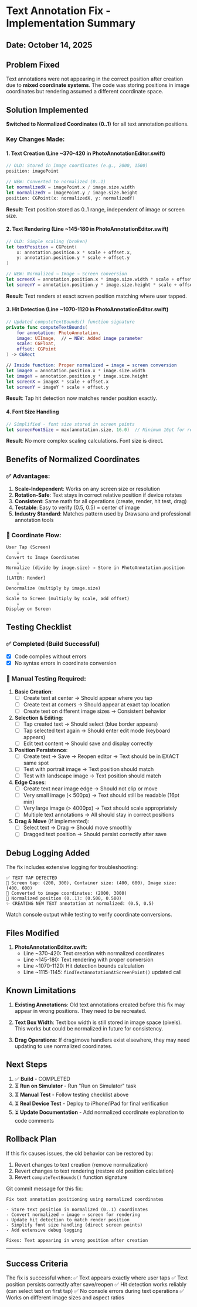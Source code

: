 # Text Annotation Fix - Implementation Summary

## Date: October 14, 2025

## Problem Fixed
Text annotations were not appearing in the correct position after creation due to **mixed coordinate systems**. The code was storing positions in image coordinates but rendering assumed a different coordinate space.

## Solution Implemented
**Switched to Normalized Coordinates (0..1)** for all text annotation positions.

### Key Changes Made:

#### 1. **Text Creation** (Line ~370-420 in PhotoAnnotationEditor.swift)
```swift
// OLD: Stored in image coordinates (e.g., 2000, 1500)
position: imagePoint

// NEW: Converted to normalized (0..1)
let normalizedX = imagePoint.x / image.size.width
let normalizedY = imagePoint.y / image.size.height
position: CGPoint(x: normalizedX, y: normalizedY)
```

**Result**: Text position stored as 0..1 range, independent of image or screen size.

#### 2. **Text Rendering** (Line ~145-180 in PhotoAnnotationEditor.swift)
```swift
// OLD: Simple scaling (broken)
let textPosition = CGPoint(
    x: annotation.position.x * scale + offset.x,
    y: annotation.position.y * scale + offset.y
)

// NEW: Normalized → Image → Screen conversion
let screenX = annotation.position.x * image.size.width * scale + offset.x
let screenY = annotation.position.y * image.size.height * scale + offset.y
```

**Result**: Text renders at exact screen position matching where user tapped.

#### 3. **Hit Detection** (Line ~1070-1120 in PhotoAnnotationEditor.swift)
```swift
// Updated computeTextBounds() function signature
private func computeTextBounds(
    for annotation: PhotoAnnotation,
    image: UIImage,  // ← NEW: Added image parameter
    scale: CGFloat,
    offset: CGPoint
) -> CGRect

// Inside function: Proper normalized → image → screen conversion
let imageX = annotation.position.x * image.size.width
let imageY = annotation.position.y * image.size.height
let screenX = imageX * scale + offset.x
let screenY = imageY * scale + offset.y
```

**Result**: Tap hit detection now matches render position exactly.

#### 4. **Font Size Handling**
```swift
// Simplified - font size stored in screen points
let screenFontSize = max(annotation.size, 16.0)  // Minimum 16pt for readability
```

**Result**: No more complex scaling calculations. Font size is direct.

## Benefits of Normalized Coordinates

### ✅ Advantages:
1. **Scale-Independent**: Works on any screen size or resolution
2. **Rotation-Safe**: Text stays in correct relative position if device rotates
3. **Consistent**: Same math for all operations (create, render, hit test, drag)
4. **Testable**: Easy to verify (0.5, 0.5) = center of image
5. **Industry Standard**: Matches pattern used by Drawsana and professional annotation tools

### 📐 Coordinate Flow:
```
User Tap (Screen)
    ↓
Convert to Image Coordinates
    ↓
Normalize (divide by image.size) → Store in PhotoAnnotation.position
    ↓
[LATER: Render]
    ↓
Denormalize (multiply by image.size)
    ↓
Scale to Screen (multiply by scale, add offset)
    ↓
Display on Screen
```

## Testing Checklist

### ✅ Completed (Build Successful)
- [x] Code compiles without errors
- [x] No syntax errors in coordinate conversion

### 🧪 Manual Testing Required:

1. **Basic Creation**:
   - [ ] Create text at center → Should appear where you tap
   - [ ] Create text at corners → Should appear at exact tap location
   - [ ] Create text on different image sizes → Consistent behavior

2. **Selection & Editing**:
   - [ ] Tap created text → Should select (blue border appears)
   - [ ] Tap selected text again → Should enter edit mode (keyboard appears)
   - [ ] Edit text content → Should save and display correctly

3. **Position Persistence**:
   - [ ] Create text → Save → Reopen editor → Text should be in EXACT same spot
   - [ ] Test with portrait image → Text position should match
   - [ ] Test with landscape image → Text position should match

4. **Edge Cases**:
   - [ ] Create text near image edge → Should not clip or move
   - [ ] Very small image (< 500px) → Text should still be readable (16pt min)
   - [ ] Very large image (> 4000px) → Text should scale appropriately
   - [ ] Multiple text annotations → All should stay in correct positions

5. **Drag & Move** (If implemented):
   - [ ] Select text → Drag → Should move smoothly
   - [ ] Dragged text position → Should persist correctly after save

## Debug Logging Added

The fix includes extensive logging for troubleshooting:

```
✅ TEXT TAP DETECTED
📐 Screen tap: (200, 300), Container size: (400, 600), Image size: (400, 600)
📍 Converted to image coordinates: (2000, 3000)
📍 Normalized position (0..1): (0.500, 0.500)
✨ CREATING NEW TEXT annotation at normalized: (0.5, 0.5)
```

Watch console output while testing to verify coordinate conversions.

## Files Modified

1. **PhotoAnnotationEditor.swift**:
   - Line ~370-420: Text creation with normalized coordinates
   - Line ~145-180: Text rendering with proper conversion
   - Line ~1070-1120: Hit detection bounds calculation
   - Line ~1115-1145: `findTextAnnotationAtScreenPoint()` updated call

## Known Limitations

1. **Existing Annotations**: Old text annotations created before this fix may appear in wrong positions. They need to be recreated.

2. **Text Box Width**: Text box width is still stored in image space (pixels). This works but could be normalized in future for consistency.

3. **Drag Operations**: If drag/move handlers exist elsewhere, they may need updating to use normalized coordinates.

## Next Steps

1. ✅ **Build** - COMPLETED
2. ⏳ **Run on Simulator** - Run "Run on Simulator" task
3. ⏳ **Manual Test** - Follow testing checklist above
4. ⏳ **Real Device Test** - Deploy to iPhone/iPad for final verification
5. ⏳ **Update Documentation** - Add normalized coordinate explanation to code comments

## Rollback Plan

If this fix causes issues, the old behavior can be restored by:

1. Revert changes to text creation (remove normalization)
2. Revert changes to text rendering (restore old position calculation)
3. Revert `computeTextBounds()` function signature

Git commit message for this fix:
```
Fix text annotation positioning using normalized coordinates

- Store text position in normalized (0..1) coordinates
- Convert normalized → image → screen for rendering
- Update hit detection to match render position
- Simplify font size handling (direct screen points)
- Add extensive debug logging

Fixes: Text appearing in wrong position after creation
```

---

## Success Criteria

The fix is successful when:
✅ Text appears exactly where user taps
✅ Text position persists correctly after save/reopen
✅ Hit detection works reliably (can select text on first tap)
✅ No console errors during text operations
✅ Works on different image sizes and aspect ratios
